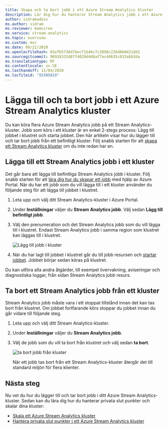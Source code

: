 ```yaml
---
title: Skapa och ta bort jobb i ett Azure Stream Analytics kluster
description: Lär dig hur du hanterar Stream Analytics jobb i ett Azure Stream Analytics kluster
author: sidramadoss
ms.author: sidram
ms.reviewer: mamccrea
ms.service: stream-analytics
ms.topic: overview
ms.custom: mvc
ms.date: 09/22/2020
ms.openlocfilehash: 01efb5736d7becf1b46c7c2898c22648b0421dd1
ms.sourcegitcommit: 96918333d87f4029d4d6af7ac44635c833abb3da
ms.translationtype: MT
ms.contentlocale: sv-SE
ms.lasthandoff: 11/04/2020
ms.locfileid: "93305819"
---
```

# <a name="add-and-remove-jobs-in-an-azure-stream-analytics-cluster"></a>Lägga till och ta bort jobb i ett Azure Stream Analytics kluster

Du kan köra flera Azure Stream Analytics jobb på ett Stream Analytics-kluster. Jobb som körs i ett kluster är en enkel 2-stegs process: Lägg till jobbet i klustret och starta jobbet. Den här artikeln visar hur du lägger till och tar bort jobb från ett befintligt kluster. Följ snabb starten för att [skapa ett Stream Analytics kluster](create-cluster.md) om du inte redan har en.

## <a name="add-a-stream-analytics-job-to-a-cluster"></a>Lägga till ett Stream Analytics jobb i ett kluster

Det går bara att lägga till befintliga Stream Analytics jobb i kluster. Följ snabb starten för att [lära dig hur du skapar ett jobb](stream-analytics-quick-create-portal.md) med hjälp av Azure Portal. När du har ett jobb som du vill lägga till i ett kluster använder du följande steg för att lägga till jobbet i klustret.

1. Leta upp och välj ditt Stream Analytics-kluster i Azure Portal.

1. Under **Inställningar** väljer du **Stream Analytics jobb**. Välj sedan **Lägg till befintligt jobb**.

1. Välj den prenumeration och det Stream Analytics jobb som du vill lägga till i klustret. Endast Stream Analytics jobb i samma region som klustret kan läggas till i klustret.

   ![Lägg till jobb i kluster](./media/manage-jobs-cluster/add-job.png)

1. När du har lagt till jobbet i klustret går du till jobb resursen och [startar jobbet](start-job.md#azure-portal). Jobbet börjar sedan köras på klustret.

Du kan utföra alla andra åtgärder, till exempel övervakning, aviseringar och diagnostiska loggar, från sidan Stream Analytics jobb resurs.

## <a name="remove-a-stream-analytics-job-from-a-cluster"></a>Ta bort ett Stream Analytics jobb från ett kluster

Stream Analytics jobb måste vara i ett stoppat tillstånd innan det kan tas bort från klustret. Om jobbet fortfarande körs stoppar du jobbet innan du går vidare till följande steg.

1. Leta upp och välj ditt Stream Analytics-kluster.

1. Under **Inställningar** väljer du **Stream Analytics jobb**.

1. Välj de jobb som du vill ta bort från klustret och välj sedan **ta bort**.

   ![ta bort jobb från kluster](./media/manage-jobs-cluster/remove-job.png)

   När ett jobb tas bort från ett Stream Analytics-kluster återgår det till standard miljön för flera klienter.

## <a name="next-steps"></a>Nästa steg

Nu vet du hur du lägger till och tar bort jobb i ditt Azure Stream Analytics-kluster. Sedan kan du lära dig hur du hanterar privata slut punkter och skalar dina kluster:

* [Skala ett Azure Stream Analytics kluster](scale-cluster.md)
* [Hantera privata slut punkter i ett Azure Stream Analytics kluster](private-endpoints.md)
